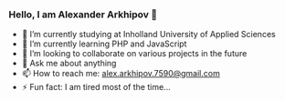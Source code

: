 ### Hello, I am Alexander Arkhipov 👋

- 🔭 I’m currently studying at Inholland University of Applied Sciences
- 🌱 I’m currently learning PHP and JavaScript
- 👯 I’m looking to collaborate on various projects in the future
- 💬 Ask me about anything
- 📫 How to reach me: alex.arkhipov.7590@gmail.com
- ⚡ Fun fact: I am tired most of the time...
